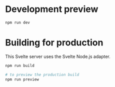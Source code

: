 # Development preview
```sh
npm run dev
```

# Building for production
This Svelte server uses the Svelte Node.js adapter.
```sh
npm run build

# to preview the production build
npm run preview
```